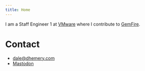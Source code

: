 ```yaml
---
title: Home
---
```


I am a Staff Engineer 1 at [VMware](vmware.com)
where I contribute to [GemFire](https://docs.vmware.com/en/VMware-Tanzu-GemFire/).

# Contact

- dale@dhemery.com
- <a rel='me' href='https://mstdn.social/@dhemery'>Mastodon</a>
